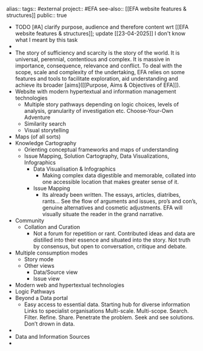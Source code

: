 alias::
tags:: #external 
project:: #EFA 
see-also:: [[EFA website features & structures]]
public:: true

- TODO [#A] clarify purpose, audience and therefore content wrt [[EFA website features & structures]]; update [[23-04-2025]] I don't know what I meant by this task
-
- The story of sufficiency and scarcity is the story of the world. It is universal, perennial, contentious and complex. It is massive in importance, consequence, relevance and conflict. To deal with the scope, scale and complexity of the undertaking, EFA relies on some features and tools to facilitate exploration, aid understanding and achieve its broader [aims]([[Purpose, Aims & Objectives of EFA]]).
- Website with modern hypertextual and information management technologies
	- Multiple story pathways depending on logic choices, levels of analysis, granularity of investigation etc. Choose-Your-Own Adventure
	- Similarity search
	- Visual storytelling
- Maps (of all sorts)
- Knowledge Cartography
	- Orienting conceptual frameworks and maps of understanding
	- Issue Mapping, Solution Cartography, Data Visualizations, Infographics
		- Data Visualisation & Infographics
			- Making complex data digestible and memorable, collated into one accessible location that makes greater sense of it.
		- Issue Mapping
			- Its already been written. The essays, articles, diatribes, rants…   See the flow of arguments and issues, pro’s and con’s, genuine alternatives and cosmetic adjustments.  EFA will visually situate the reader in the grand narrative.
- Community
	- Collation and Curation
		- Not a forum for repetition or rant. Contributed ideas and data are distilled into their essence and situated into the story. Not truth by consensus, but open to conversation, critique and debate.
- Multiple consumption modes
	- Story mode
	- Other views
		- Data/Source view
		- Issue view
- Modern web and hypertextual technologies
- Logic Pathways
- Beyond a Data portal
	- Easy access to essential data. Starting hub for diverse information  Links to specialist organisations Multi-scale. Multi-scope. Search. Filter. Refine. Share.    Penetrate the problem. Seek and see solutions. Don’t drown in data.
-
- Data and Information Sources
-
